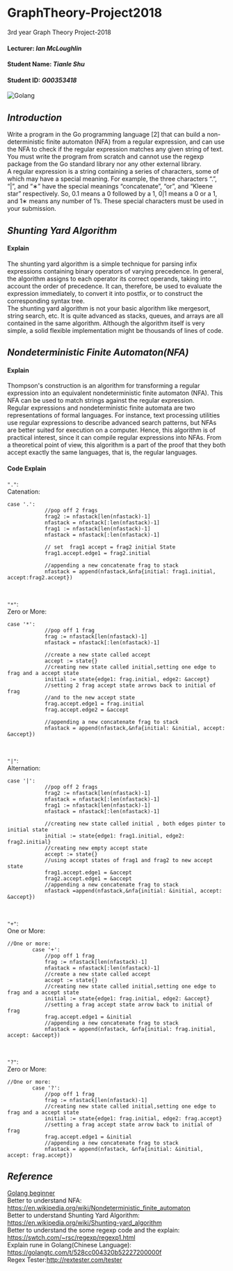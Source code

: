 # GraphTheory-Project2018
3rd year Graph Theory Project-2018
#### Lecturer: *Ian McLoughlin*
#### Student Name: *Tianle Shu*
#### Student ID: *G00353418*
![Golang](https://scriptcrunch.com/wp-content/uploads/2017/12/golang.jpg)

## *Introduction*
Write a program in the Go programming language [2] that can build a non-deterministic finite automaton (NFA) from a regular expression, and can use the NFA to check if the regular expression matches any given string of text. You must write the program from scratch and cannot use the regexp package from the Go standard library nor any other external library. <br/>
A regular expression is a string containing a series of characters, some of which may have a special meaning. For example, the three characters “.”, “|”, and “∗” have the special meanings “concatenate”, “or”, and “Kleene star” respectively. So, 0.1 means a 0 followed by a 1, 0|1 means a 0 or a 1, and 1∗ means any number of 1’s. These special characters must be used in your submission.

## *Shunting Yard Algorithm*
####  Explain <br/>
The shunting yard algorithm is a simple technique for parsing infix expressions containing binary operators of varying precedence. In general, the algorithm assigns to each operator its correct operands, taking into account the order of precedence. It can, therefore, be used to evaluate the expression immediately, to convert it into postfix, or to construct the corresponding syntax tree. <br/>
The shunting yard algorithm is not your basic algorithm like mergesort, string search, etc. It is quite advanced as stacks, queues, and arrays are all contained in the same algorithm. Although the algorithm itself is very simple, a solid flexible implementation might be thousands of lines of code.
<br/>

## *Nondeterministic Finite Automaton(NFA)*
####  Explain <br/>

Thompson's construction is an algorithm for transforming a regular expression into an equivalent nondeterministic finite automaton (NFA). This NFA can be used to match strings against the regular expression. <br/>
Regular expressions and nondeterministic finite automata are two representations of formal languages. For instance, text processing utilities use regular expressions to describe advanced search patterns, but NFAs are better suited for execution on a computer. Hence, this algorithm is of practical interest, since it can compile regular expressions into NFAs. From a theoretical point of view, this algorithm is a part of the proof that they both accept exactly the same languages, that is, the regular languages.
#### Code Explain <br/>
` "." `: <br/>
Catenation:
```Golang
case '.':
			//pop off 2 frags
			frag2 := nfastack[len(nfastack)-1]
			nfastack = nfastack[:len(nfastack)-1]
			frag1 := nfastack[len(nfastack)-1]
			nfastack = nfastack[:len(nfastack)-1]

			// set  frag1 accept = frag2 initial State
			frag1.accept.edge1 = frag2.initial
			
			//appending a new concatenate frag to stack
			nfastack = append(nfastack,&nfa{initial: frag1.initial, accept:frag2.accept})
```
<br/>

` "*" `:  <br/>
Zero or More:
``` Golang
case '*':
			//pop off 1 frag
			frag := nfastack[len(nfastack)-1]
			nfastack = nfastack[:len(nfastack)-1]

			//create a new state called accept
			accept := state{}
			//creating new state called initial,setting one edge to frag and a accept state
			initial := state{edge1: frag.initial, edge2: &accept}
			//setting 2 frag accept state arrows back to initial of frag
			//and to the new accept state
			frag.accept.edge1 = frag.initial
			frag.accept.edge2 = &accept

			//appending a new concatenate frag to stack
			nfastack = append(nfastack,&nfa{initial: &initial, accept: &accept})
```
<br/>

` "|" `: <br/>
Alternation:
```Golang
case '|':
			//pop off 2 frags
			frag2 := nfastack[len(nfastack)-1]
			nfastack = nfastack[:len(nfastack)-1]
			frag1 := nfastack[len(nfastack)-1]
			nfastack = nfastack[:len(nfastack)-1]

			//creating new state called initial , both edges pinter to initial state
			initial := state{edge1: frag1.initial, edge2: frag2.initial}
			//creating new empty accept state
			accept := state{}
			//using accept states of frag1 and frag2 to new accept state
			frag1.accept.edge1 = &accept
			frag2.accept.edge1 = &accept
			//appending a new concatenate frag to stack
			nfastack =append(nfastack,&nfa{initial: &initial, accept: &accept})
```
<br/>

` "+" `: <br/>
One or More:
```Golang
//One or more:
		case '+':
			//pop off 1 frag
			frag := nfastack[len(nfastack)-1]
			nfastack = nfastack[:len(nfastack)-1]
			//create a new state called accept
			accept := state{}
			//creating new state called initial,setting one edge to frag and a accept state
			initial := state{edge1: frag.initial, edge2: &accept}
			//setting a frag accept state arrow back to initial of frag
			frag.accept.edge1 = &initial
			//appending a new concatenate frag to stack
			nfastack = append(nfastack, &nfa{initial: frag.initial, accept: &accept})
```
<br/>

` "?" `: <br/>
Zero or More:
```Golang
//One or more:
		case '?':
			//pop off 1 frag
			frag := nfastack[len(nfastack)-1]
			//creating new state called initial,setting one edge to frag and a accept state
			initial := state{edge1: frag.initial, edge2: frag.accept}
			//setting a frag accept state arrow back to initial of frag
			frag.accept.edge1 = &initial
			//appending a new concatenate frag to stack
			nfastack = append(nfastack, &nfa{initial: &initial, accept: frag.accept})
```

## *Reference*
[Golang beginner](https://tour.go-zh.org/welcome/1)  <br/>
Better to understand NFA: https://en.wikipedia.org/wiki/Nondeterministic_finite_automaton <br/>
Better to understand Shunting Yard Algorithm: https://en.wikipedia.org/wiki/Shunting-yard_algorithm <br/>
Better to understand the some regexp code and the explain: https://swtch.com/~rsc/regexp/regexp1.html <br/>
Explain rune in Golang(Chinese Language): https://golangtc.com/t/528cc004320b52227200000f <br/>
Regex Tester:http://rextester.com/tester <br/>
